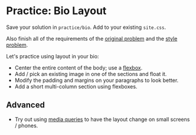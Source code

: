 # Practice: Bio Layout

Save your solution in `practice/bio`.
Add to your existing `site.css`.

Also finish all of the requirements of the [original problem](/practice/bio.md) and the [style problem](/practice/bio-style.md).

Let's practice using layout in your bio:
* Center the entire content of the body; use a [flexbox](/notes/flexbox.md).
* Add / pick an existing image in one of the sections and float it.
* Modify the padding and margins on your paragraphs to look better.
* Add a short multi-column section using flexboxes.

## Advanced
* Try out using [media queries](http://learnlayout.com/media-queries.html) to have the layout change on small screens / phones.
